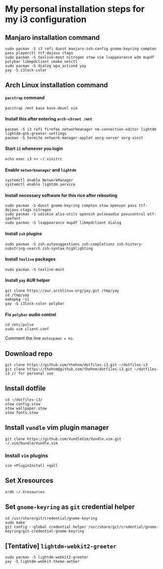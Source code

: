 # My personal installation steps for my i3 configuration

## Manjaro installation command 
```
sudo pacman -S i3 rofi dunst manjaro-zsh-config gnome-keyring compton pass playerctl ttf-dejavu ctags
sudo pacman -S texlive-most nitrogen stow vim lxappearance w3m mupdf polybar libmpdclient cmake netctl
sudo pacman -S dialog wpa_actiond yay
yay -S i3lock-color 
```

## Arch Linux installation command

#### `pacstrap` command
```
pacstrap /mnt base base-devel vim
```

#### Install this after entering `arch-chroot /mnt`
```
pacman -S i3 rofi firefox networkmanager nm-connection-editor lightdm lightdm-gtk-greeter-settings
pacman -S termite network-manager-applet xorg-server xorg-xinit
```

#### Start `i3` whenever you login
```
echo exec i3 >> ~/.xinitrc
```

#### Enable `networkmanager` and `lightdm`
```
systemctl enable NetworkManager
systemctl enable lightdm.service
```

#### Install necessary software for this rice after rebooting
```
sudo pacman -S dunst gnome-keyring compton stow openvpn pass ttf-dejavu ctags nitrogen
sudo pacman -S udiskie alsa-utils openssh pulseaudio pavucontrol otf-ipafont
sudo pacman -S lxappearance mupdf libmpdclient dialog
```

#### Install `zsh` plugins
```
sudo pacman -S zsh-autosuggestions zsh-completions zsh-history-substring-search zsh-syntax-highlighting 
```

#### Install `texlive` packages
```
sudo pacman -S texlive-most 
```

#### Install `yay` AUR helper
```
git clone https://aur.archlinux.org/yay.git /tmp/yay
cd /tmp/yay
makepkg -si
yay -S i3lock-color polybar
```

#### Fix `polybar` audio control
```
cd /etc/pulse
sudo vim client.conf
```
Comment the line `autospawn = no`.

## Download repo
```
git clone https://github.com/thehnm/dotfiles-i3.git ~/dotfiles-i3
git clone https://thehnm@github.com/thehnm/dotfiles-i3.git ~/dotfiles-i3 // for personal use
```

## Install dotfile
```
cd ~/dotfiles-i3/
stow config.stow
stow wallpaper.stow
stow fonts.stow
```

## Install `vundle` vim plugin manager
```
git clone https://github.com/VundleVim/Vundle.vim.git ~/.vim/bundle/Vundle.vim
```

### Install `vim` plugins
```
vim +PluginInstall +qall
```

## Set Xresources
```
xrdb ~/.Xresources
```

## Set `gnome-keyring` as `git` credential helper
```
cd /usr/share/git/credential/gnome-keyring
sudo make
git config --global credential.helper /usr/share/git/credential/gnome-keyring/git-credential-gnome-keyring
```

## [Tentative] `lightdm-webkit2-greeter`
```
sudo pacman -S lightdm-webkit2-greeter
yay -S lightdm-webkit-theme-aether
```
